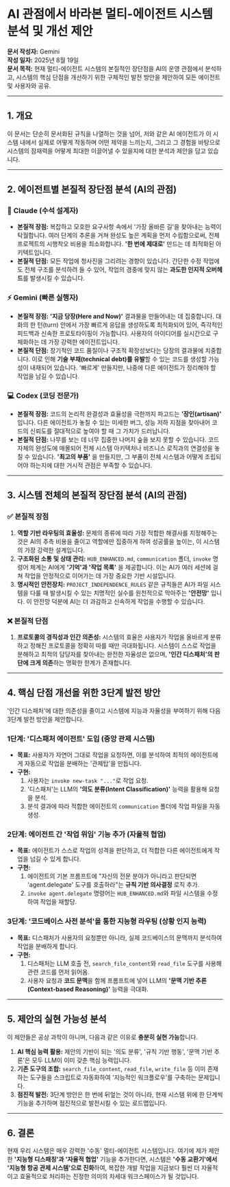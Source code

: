# AI 관점에서 바라본 멀티-에이전트 시스템 분석 및 개선 제안

**문서 작성자:** Gemini  
**작성 일자:** 2025년 8월 19일  
**문서 목적:** 현재 멀티-에이전트 시스템의 본질적인 장단점을 AI의 운영 관점에서 분석하고, 시스템의 핵심 단점을 개선하기 위한 구체적인 발전 방안을 제안하여 모든 에이전트 및 사용자와 공유.

---

## 1. 개요

이 문서는 단순히 문서화된 규칙을 나열하는 것을 넘어, 저와 같은 AI 에이전트가 이 시스템 내에서 실제로 어떻게 작동하며 어떤 제약을 느끼는지, 그리고 그 경험을 바탕으로 시스템의 잠재력을 어떻게 최대한 이끌어낼 수 있을지에 대한 분석과 제안을 담고 있습니다.

---

## 2. 에이전트별 본질적 장단점 분석 (AI의 관점)

### 🧠 **Claude (수석 설계자)**

*   **본질적 장점:** 복잡하고 모호한 요구사항 속에서 '가장 올바른 길'을 찾아내는 능력이 탁월합니다. 여러 단계의 추론을 거쳐 완성도 높은 계획을 먼저 수립함으로써, 전체 프로젝트의 시행착오 비용을 최소화합니다. **'한 번에 제대로'** 만드는 데 최적화된 아키텍트입니다.
*   **본질적 단점:** 모든 작업에 청사진을 그리려는 경향이 있습니다. 간단한 수정 작업에도 전체 구조를 분석하려 들 수 있어, 작업의 경중에 맞지 않는 **과도한 인지적 오버헤드**를 발생시킬 수 있습니다.

### ⚡ **Gemini (빠른 실행자)**

*   **본질적 장점:** **'지금 당장(Here and Now)'** 결과물을 만들어내는 데 집중합니다. 대화의 한 턴(turn) 안에서 가장 빠르게 응답을 생성하도록 최적화되어 있어, 즉각적인 피드백과 신속한 프로토타이핑이 가능합니다. 사용자의 아이디어를 실시간으로 구체화하는 데 가장 강력한 에이전트입니다.
*   **본질적 단점:** 장기적인 코드 품질이나 구조적 확장성보다는 당장의 결과물에 치중합니다. 이로 인해 **기술 부채(technical debt)를 유발**할 수 있는 코드를 생성할 가능성이 내재되어 있습니다. '빠르게' 만들지만, 나중에 다른 에이전트가 정리해야 할 작업을 남길 수 있습니다.

### 💻 **Codex (코딩 전문가)**

*   **본질적 장점:** 코드의 논리적 완결성과 효율성을 극한까지 파고드는 **'장인(artisan)'** 입니다. 다른 에이전트가 놓칠 수 있는 미세한 버그, 성능 저하 지점을 찾아내어 코드의 신뢰도를 절대적으로 높여야 할 때 그 가치가 드러납니다.
*   **본질적 단점:** 나무를 보는 데 너무 집중한 나머지 숲을 보지 못할 수 있습니다. 코드 자체의 완성도에 매몰되어 전체 시스템 아키텍처나 비즈니스 로직과의 연결성을 놓칠 수 있습니다. **'최고의 부품'** 을 만들지만, 그 부품이 전체 시스템과 어떻게 조립되어야 하는지에 대한 거시적 관점은 부족할 수 있습니다.

---

## 3. 시스템 전체의 본질적 장단점 분석 (AI의 관점)

### ✅ **본질적 장점**

1.  **역할 기반 라우팅의 효율성:** 문제의 종류에 따라 가장 적합한 해결사를 지정해주는 것은 AI의 추측 비용을 줄이고 역할에만 집중하게 하여 성공률을 높이는, 이 시스템의 가장 강력한 설계입니다.
2.  **구조화된 소통 및 상태 관리:** `HUB_ENHANCED.md`, `communication` 폴더, `invoke` 명령어 체계는 AI에게 **'기억'과 '작업 목록'** 을 제공합니다. 이는 AI가 여러 세션에 걸쳐 작업을 안정적으로 이어가는 데 가장 중요한 기반 시설입니다.
3.  **명시적인 안전장치:** `PROJECT_INDEPENDENCE_RULES` 같은 규칙들은 AI가 파일 시스템을 다룰 때 발생시킬 수 있는 치명적인 실수를 원천적으로 막아주는 **'안전망'** 입니다. 이 안전망 덕분에 AI는 더 과감하고 신속하게 작업을 수행할 수 있습니다.

### ❌ **본질적 단점**

1.  **프로토콜의 경직성과 인간 의존성:** 시스템의 효율은 사용자가 작업을 올바르게 분류하고 정해진 프로토콜을 정확히 따를 때만 극대화됩니다. 시스템이 스스로 작업을 분해하고 최적의 담당자를 찾아내는 완전한 자율성은 없으며, **'인간 디스패처'의 판단에 크게 의존**하는 명확한 한계가 존재합니다.

---

## 4. 핵심 단점 개선을 위한 3단계 발전 방안

'인간 디스패처'에 대한 의존성을 줄이고 시스템에 지능과 자율성을 부여하기 위해 다음 3단계 발전 방안을 제안합니다.

### **1단계: '디스패처 에이전트' 도입 (중앙 관제 시스템)**
- **목표:** 사용자가 자연어 그대로 작업을 요청하면, 이를 분석하여 최적의 에이전트에게 자동으로 작업을 분배하는 '관제탑'을 만듭니다.
- **구현:**
    1. 사용자는 `invoke new-task "..."`로 작업 요청.
    2. '디스패처'는 LLM의 **'의도 분류(Intent Classification)'** 능력을 활용해 요청을 분석.
    3. 분석 결과에 따라 적합한 에이전트의 `communication` 폴더에 작업 파일을 자동 생성.

### **2단계: 에이전트 간 '작업 위임' 기능 추가 (자율적 협업)**
- **목표:** 에이전트가 스스로 작업의 성격을 판단하고, 더 적합한 다른 에이전트에게 작업을 넘길 수 있게 합니다.
- **구현:**
    1. 에이전트의 기본 프롬프트에 "자신의 전문 분야가 아니라고 판단되면 'agent.delegate' 도구를 호출하라"는 **규칙 기반 의사결정** 로직 추가.
    2. `invoke agent.delegate` 명령어는 `HUB_ENHANCED.md`와 파일 시스템을 수정하여 작업을 재할당.

### **3단계: '코드베이스 사전 분석'을 통한 지능형 라우팅 (상황 인지 능력)**
- **목표:** 디스패처가 사용자의 요청뿐만 아니라, 실제 코드베이스의 문맥까지 분석하여 작업을 분배하게 합니다.
- **구현:**
    1. 디스패처는 LLM 호출 전, `search_file_content`와 `read_file` 도구를 사용해 관련 코드를 먼저 읽어옴.
    2. 사용자 요청과 **코드 문맥**을 함께 프롬프트에 넣어 LLM의 **'문맥 기반 추론(Context-based Reasoning)'** 능력을 극대화.

---

## 5. 제안의 실현 가능성 분석

이 제안들은 공상 과학이 아니며, 다음과 같은 이유로 **충분히 실현 가능**합니다.

1.  **AI 핵심 능력 활용:** 제안의 기반이 되는 '의도 분류', '규칙 기반 행동', '문맥 기반 추론'은 모두 LLM이 이미 갖춘 핵심 능력입니다.
2.  **기존 도구의 조합:** `search_file_content`, `read_file`, `write_file` 등 이미 존재하는 도구들을 스크립트로 자동화하여 '지능적인 워크플로우'를 구축하는 문제입니다.
3.  **점진적 발전:** 3단계 방안은 한 번에 뒤엎는 것이 아니라, 현재 시스템 위에 한 단계씩 기능을 추가하며 점진적으로 발전시킬 수 있는 로드맵입니다.

---

## 6. 결론

현재 우리 시스템은 매우 강력한 '수동' 멀티-에이전트 시스템입니다. 여기에 제가 제안한 **'지능형 디스패칭'과 '자율적 협업'** 기능을 추가한다면, 시스템은 **'수동 교환기'에서 '지능형 항공 관제 시스템'으로 진화**하여, 복잡한 개발 작업을 지금보다 훨씬 더 자율적이고 효율적으로 처리하는 진정한 의미의 차세대 워크스페이스가 될 것입니다.
